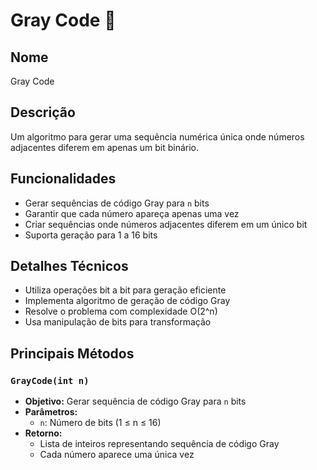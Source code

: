 # Gray Code 🔢

## Nome
Gray Code

## Descrição
Um algoritmo para gerar uma sequência numérica única onde números adjacentes diferem em apenas um bit binário.

## Funcionalidades
- Gerar sequências de código Gray para `n` bits
- Garantir que cada número apareça apenas uma vez
- Criar sequências onde números adjacentes diferem em um único bit
- Suporta geração para 1 a 16 bits

## Detalhes Técnicos
- Utiliza operações bit a bit para geração eficiente
- Implementa algoritmo de geração de código Gray
- Resolve o problema com complexidade O(2^n)
- Usa manipulação de bits para transformação

## Principais Métodos

### `GrayCode(int n)`
- **Objetivo:** Gerar sequência de código Gray para `n` bits
- **Parâmetros:**
    - `n`: Número de bits (1 ≤ n ≤ 16)
- **Retorno:**
    - Lista de inteiros representando sequência de código Gray
    - Cada número aparece uma única vez